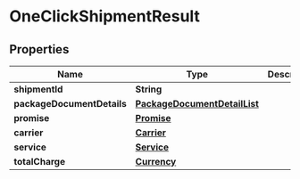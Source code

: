 # OneClickShipmentResult

## Properties
Name | Type | Description | Notes
------------ | ------------- | ------------- | -------------
**shipmentId** | **String** |  | 
**packageDocumentDetails** | [**PackageDocumentDetailList**](PackageDocumentDetailList.md) |  | 
**promise** | [**Promise**](Promise.md) |  | 
**carrier** | [**Carrier**](Carrier.md) |  | 
**service** | [**Service**](Service.md) |  | 
**totalCharge** | [**Currency**](Currency.md) |  | 
